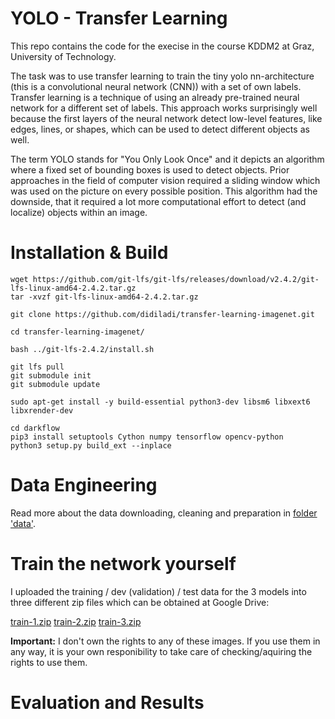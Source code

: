 
# YOLO - Transfer Learning

This repo contains the code for the execise in the course KDDM2 at Graz, University of Technology.

The task was to use transfer learning to train the tiny yolo nn-architecture (this is a convolutional neural network (CNN)) with a set of own labels. Transfer learning is a technique of using an already pre-trained neural network for a different set of labels. This approach works surprisingly well because the first layers of the neural network detect low-level features, like edges, lines, or shapes, which can be used to detect different objects as well.

The term YOLO stands for "You Only Look Once" and it depicts an algorithm where a fixed set of bounding boxes is used to detect objects. Prior approaches in the field of computer vision required a sliding window which was used on the picture on every possible position. This algorithm had the downside, that it required a lot more computational effort to detect (and localize) objects within an image.



# Installation & Build

```
wget https://github.com/git-lfs/git-lfs/releases/download/v2.4.2/git-lfs-linux-amd64-2.4.2.tar.gz
tar -xvzf git-lfs-linux-amd64-2.4.2.tar.gz

git clone https://github.com/didiladi/transfer-learning-imagenet.git

cd transfer-learning-imagenet/

bash ../git-lfs-2.4.2/install.sh 

git lfs pull
git submodule init
git submodule update

sudo apt-get install -y build-essential python3-dev libsm6 libxext6 libxrender-dev

cd darkflow
pip3 install setuptools Cython numpy tensorflow opencv-python
python3 setup.py build_ext --inplace
```

# Data Engineering

Read more about the data downloading, cleaning and preparation in [folder 'data'](https://github.com/didiladi/transfer-learning-imagenet/repo/blob/master/data/README.md).

# Train the network yourself

I uploaded the training / dev (validation) / test data for the 3 models into three different zip files which can be obtained at Google Drive:

[train-1.zip](https://drive.google.com/open?id=1dLrnUDBHiVCd6BF71Tb9mn7xSk1NIGFY)
[train-2.zip](https://drive.google.com/open?id=1dAJj8aKTOIpLCkLQxwj8UesvfLC0nBUl)
[train-3.zip](https://drive.google.com/open?id=1_qc7wO64GZ957plpWoS5f8IWCwXK4Yfd)

**Important:** I don't own the rights to any of these images. If you use them in any way, it is your own responibility to take care of checking/aquiring the rights to use them.

# Evaluation and Results


